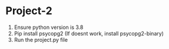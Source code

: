 # Project-2

1. Ensure python version is 3.8
2. Pip install psycopg2 (If doesnt work, install psycopg2-binary)
3. Run the project.py file
